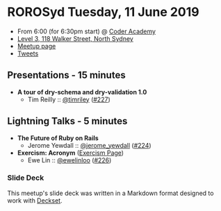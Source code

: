 # ROROSyd Tuesday, 11 June 2019

- From 6:00 (for 6:30pm start) @ [Coder Academy][]
- [Level 3, 118 Walker Street, North Sydney][]
- [Meetup page][]
- [Tweets][]

## Presentations - 15 minutes

- **A tour of dry-schema and dry-validation 1.0**
  - Tim Reilly :: [@timriley][] ([#227][])

## Lightning Talks - 5 minutes

- **The Future of Ruby on Rails**
  - Jerome Yewdall :: [@jerome_yewdall][] ([#224][])
- **Exercism: Acronym** ([Exercism Page][])
  - Ewe Lin :: [@ewelinloo][] ([#226][])

### Slide Deck

This meetup's slide deck was written in a Markdown format designed to work with
[Deckset][].

[@timriley]: https://twitter.com/timriley
[#227]: https://github.com/rails-oceania/roro/issues/227
[@jerome_yewdall]: https://twitter.com/jerome_yewdall
[#224]: https://github.com/rails-oceania/roro/issues/224
[Exercism Page]: https://exercism.io/tracks/ruby/exercises/acronym
[@ewelinloo]: https://twitter.com/ewelinloo
[#226]: https://github.com/rails-oceania/roro/issues/226
[Coder Academy]: https://coderacademy.edu.au/
[Level 3, 118 Walker Street, North Sydney]: https://goo.gl/maps/zFH2DMfAr32P9mg26
[Meetup page]: https://www.meetup.com/Ruby-On-Rails-Oceania-Sydney/events/jwptrqyzjbpb/
[Tweets]: https://twitter.com/search?f=tweets&q=rorosyd%20since%3A2019-06-10%20until%3A2019-06-12&src=typd
[Deckset]: https://www.decksetapp.com/
